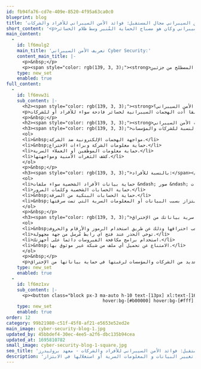 ```yaml
---
id: fb94fa76-cd7e-409e-8520-4f95a63ca0c0
blueprint: blog
title: 'الأمن السيبراني مجال المستقبل: فوائد الأمن السيبراني للأفراد والشركات'
short_content: '<p>حياتُنا الآن مليئة بالتكنولوجيا وإستخدام الإنترنت والشبكات، سواء للتعلم أو العمل أو الترفيه والتواصل، كما يحدث تطور هائل في المملكة العربية السعودية في التسوق عبر الإنترنت يوماً بعد يوم، حيث أنه بنهاية عام 2018 ارتفعت نسبة التسوق عبر الإنترنت إلى 49.9% مما أدى لزيادة عمليات سرقة بيانات طرق الدفع وكلمات المرور أو البيانات والمعلومات السرية بوجه عام، حتى أصبحت الخسائر الناتجة عن الهجمات السيبرانية تكلف الشركات مليارات الدولارات سنوياً، لذلك ظهر تخصص الأمن السيبراني وكان هو مصباح الحماية المُنير وسط ظلام الخسائر.</p>'
main_content:
  -
    id: lf6mulg2
    main_title: 'تعريف الأمن السيبراني Cyber Security:'
    content_main_title: |-
      <p>&nbsp;</p>
      <p><span style="color: rgb(139, 3, 3);"><strong>يتكون المصطلح من جزئين:</strong></span><br>الأمن&nbsp;<span style="color: rgb(139, 3, 3);"><strong>Security</strong>&nbsp;</span>تعني: الدفاع والحماية.<br>السيبراني&nbsp;<span style="color: rgb(139, 3, 3);"><strong>Cyber</strong>&nbsp;</span>تعني: الإلكتروني.<br>اذاً الأمن السيبراني هو حماية الاجهزة والأنظمة والشبكات والبرامج ضد الهجمات الإلكترونية (عمليات التهكير والفيروسات) التي تهدف إلى سرقة أو تغيير أو إتلاف البيانات و المعلومات السرية أو استغلالها في الابتزاز مقابل المال، وتتم عملية الحماية من خلال إنشاء طبقات متعددة تنتشر في الأنظمة والشبكات حتى يصعب اختراقها وبالتالي الحفاظ على البيانات الموجودة بها. ويمكن تسميته &ldquo;الأمن الإلكتروني&rdquo; حيث أنه يُعد حماية الاجهزة من الهجمات الإلكترونية والاختراقات التي تسبب خسائر لا حصر لها، بظهور الأمن السيبراني أصبحت عمليات الاختراق اصعب بكثير من ذي قبل وتحتاج الى مجهود واحترافية كبيرة لكي تنجح في الاختراق.</p>
    type: new_set
    enabled: true
full_content:
  -
    id: lf6mvw3i
    sub_content: |-
      <h2><span style="color: rgb(139, 3, 3);"><strong>لماذا ظهر الأمن السيبراني؟</strong></span></h2>
      <p>كما ذكرنا سابقا أدت الهجمات السيبرانية لخسائر فادحة سواء للأفراد أو للشركات:<br>بالنسبة للأفراد: سرقة البيانات والمعلومات الخاصة &ndash; سرقة كلمات المرور &ndash; سرقة بيانات بطاقات الدفع بالإضافة لابتزازهم مقابل الحصول على الأموال.<br>بالنسبة للشركات: الدخول على بيانات الموظفين واستغلالها بشكل سيء- سرقة بيانات العملاء أو تعديلها أو تغييرها &ndash; سرقة براءات الاختراع &ndash; الابتزاز مقابل الحصول على الأموال.<br>لذلك بالأمن السيبراني استطاع الشركات والأفراد حماية بياناتهم ومعلوماتهم السرية من الاختراق وبالتالي تفادي العديد من الخسائر الناتجة عن الهجمات الرقمية، وحسب أهداف ورؤية المملكة العربية السعودية لعام 2030 والتي تتضمن الاتجاه نحو التحول الرقمي، تسعى المملكة للتصدي لهذه الهجمات وإنشاء بيئة إلكترونية آمنة وتوعية الأفراد باحتياطات الأمن البدائية. مما أدى إلى انتشار تخصص حماية المعلومات الرقمية والرغبة في دراسته للفوز بوظيفة جيدة.</p>
      <p>&nbsp;</p>
      <h2><span style="color: rgb(139, 3, 3);"><strong>أهمية الأمن السيبراني</strong></span></h2>
      <h3><span style="color: rgb(139, 3, 3);">بالنسبة للشركات والمؤسسات:</span></h3>
      <ol>
      <li>&nbsp;مواجهة الهجمات الإلكترونية ضد الشركة.</li>
      <li>&nbsp;حماية معلومات الشركة وبراءات الاختراع.</li>
      <li>حماية معلومات الموظفين أو العملاء السرية.</li>
      <li>كشف الثغرات الأمنية ومواجهتها.</li>
      </ol>
      <p>&nbsp;</p>
      <h3><span style="color: rgb(139, 3, 3);">بالنسبة للأفراد:</span></h3>
      <ol>
      <li>حماية بيانات الأفراد الشخصية سواء ملفات &ndash; صور &ndash; فيديوهات.</li>
      <li>حماية الحسابات الشخصية وكلمات المرور.</li>
      <li>&nbsp;حماية الحسابات البنكية من السرقة.</li>
      <li>&nbsp;الحماية من التعرض للابتزاز بسبب البيانات أو المعلومات السرية التي تمت سرقتها.</li>
      </ol>
      <p>&nbsp;</p>
      <h3><span style="color: rgb(139, 3, 3);">بناء على ما سبق وبعد توضيح خطر الهجمات السيبرانية، نود أن نختم ببعض النصائح لمساعدتك على الحفاظ على سرية بياناتك من الإختراق:</span></h3>
      <ol>
      <li>&nbsp;اختيار كلمات مرور يصعب اختراقها وذلك عن طريق استخدام الرموز والأرقام والحروف.</li>
      <li>توخي الحذر عند فتح اي رابط مُرسل من جهة مجهولة.</li>
      <li>استخدام برامج مكافحة الفيروسات دائما على أجهزتك.</li>
      <li>&nbsp;الامتناع عن تحميل أي ملف من شبكة غير موثوق بها.</li>
      </ol>
      <p>&nbsp;</p>
      <p>لهذه الخطورة التي لا يمكن إغفال النظر عنها، يجب أن نتفق على أهمية الأمن السيبراني وأنه صار من أهم التخصصات على الإطلاق خاصة في المملكة العربية السعودية ويتم طلبه في العديد من الشركات والمؤسسات لرغبتها في حماية بياناتها من الإختراق.</p>
    type: new_set
    enabled: true
  -
    id: lf6mz1xv
    sub_content: |-
      <p><button class="block px-3 ma-auto h-10 text-[13px] xl:text-[16px] !bg-[#8b0303] text-gray-200 rounded-lg
                                    hover:bg-[#b00000] hover:bg-[#fff] mx-auto" type="button"><a href="../../../../cyber-security" target="_blank" rel="noopener">دورة الامن السيبراني</a></button></p>
    type: new_set
    enabled: true
order: 12
category: 99b21980-c51f-45f8-af21-e5653e52ed2e
main_image: cyber-security-blog-1.jpg
updated_by: 45bbdef4-30ec-4ee5-a2f6-dbc135b94cea
updated_at: 1695810782
small_image: cyber-security-blog-1-square.jpg
seo_title: 'الأمن السيبراني مجال المستقبل: فوائد الأمن السيبراني للأفراد والشركات - معهد بروليدرز'
description: 'الأمن السيبراني هو حماية الاجهزة والأنظمة والشبكات ضد الهجمات الإلكترونية التي تهدف إلى سرقة أو تغيير البيانات و المعلومات السرية أو استغلالها في الابتزاز'
---
```

